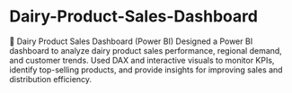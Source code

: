 # Dairy-Product-Sales-Dashboard
🥛 Dairy Product Sales Dashboard (Power BI) Designed a Power BI dashboard to analyze dairy product sales performance, regional demand, and customer trends. Used DAX and interactive visuals to monitor KPIs, identify top-selling products, and provide insights for improving sales and distribution efficiency.
